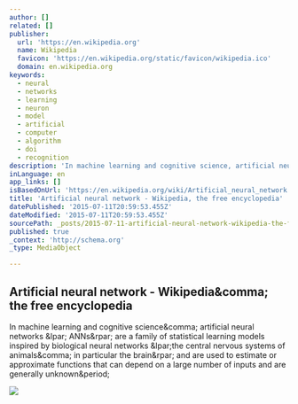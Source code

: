 ```yaml
---
author: []
related: []
publisher:
  url: 'https://en.wikipedia.org'
  name: Wikipedia
  favicon: 'https://en.wikipedia.org/static/favicon/wikipedia.ico'
  domain: en.wikipedia.org
keywords:
  - neural
  - networks
  - learning
  - neuron
  - model
  - artificial
  - computer
  - algorithm
  - doi
  - recognition
description: 'In machine learning and cognitive science, artificial neural networks ( ANNs) are a family of statistical learning models inspired by biological neural networks (the central nervous systems of animals, in particular the brain) and are used to estimate or approximate functions that can depend on a large number of inputs and are generally unknown.'
inLanguage: en
app_links: []
isBasedOnUrl: 'https://en.wikipedia.org/wiki/Artificial_neural_network'
title: 'Artificial neural network - Wikipedia, the free encyclopedia'
datePublished: '2015-07-11T20:59:53.455Z'
dateModified: '2015-07-11T20:59:53.455Z'
sourcePath: _posts/2015-07-11-artificial-neural-network-wikipedia-the-free-encyclopedia.md
published: true
_context: 'http://schema.org'
_type: MediaObject

---
```

<article style=""><h1>Artificial neural network - Wikipedia&amp;comma; the free encyclopedia</h1><p>In machine learning and cognitive science&amp;comma; artificial neural networks &amp;lpar; ANNs&amp;rpar; are a family of statistical learning models inspired by biological neural networks &amp;lpar;the central nervous systems of animals&amp;comma; in particular the brain&amp;rpar; and are used to estimate or approximate functions that can depend on a large number of inputs and are generally unknown&amp;period;</p><img src="https://upload.wikimedia.org/wikipedia/commons/thumb/4/46/Colored_neural_network.svg/300px-Colored_neural_network.svg.png" /></article>
